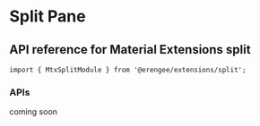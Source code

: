 # Split Pane

## API reference for Material Extensions split

`import { MtxSplitModule } from '@erengee/extensions/split';`

### APIs

coming soon

